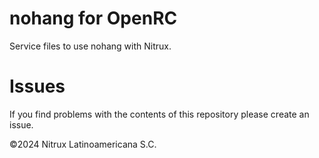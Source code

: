 # nohang for OpenRC

Service files to use nohang with Nitrux.

# Issues
If you find problems with the contents of this repository please create an issue.

©2024 Nitrux Latinoamericana S.C.
